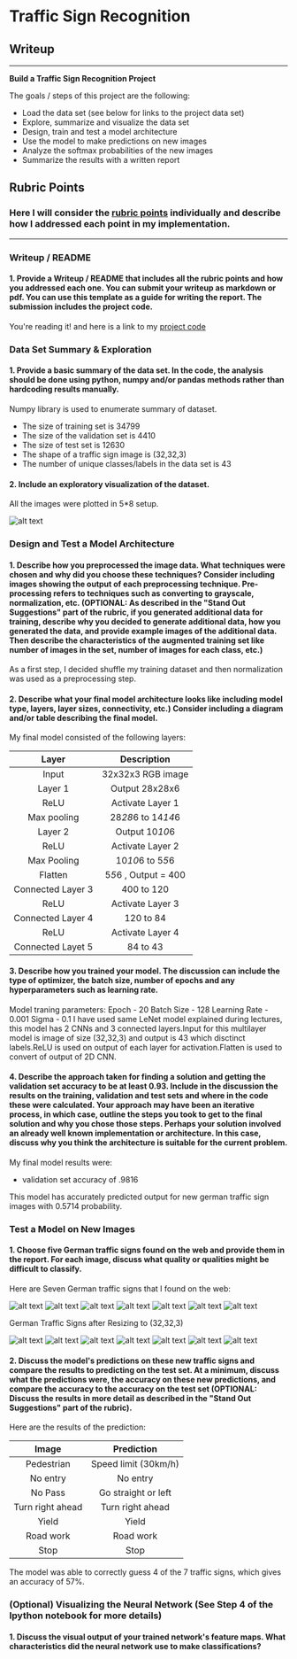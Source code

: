 # **Traffic Sign Recognition** 

## Writeup

---

**Build a Traffic Sign Recognition Project**

The goals / steps of this project are the following:
* Load the data set (see below for links to the project data set)
* Explore, summarize and visualize the data set
* Design, train and test a model architecture
* Use the model to make predictions on new images
* Analyze the softmax probabilities of the new images
* Summarize the results with a written report


[//]: # (Image References)

[image1]: ./German_Traffic_Signs/GerTrafSign1.jpeg "Sign 1"
[image2]: ./German_Traffic_Signs/GerTrafSign2.jpeg "Sign 2"
[image3]: ./German_Traffic_Signs/GerTrafSign3.jpeg "Sign 3"
[image4]: ./German_Traffic_Signs/GerTrafSign4.jpeg "Sign 4"
[image5]: ./German_Traffic_Signs/GerTrafSign5.jpeg "Sign 5"
[image6]: ./German_Traffic_Signs/GerTrafSign6.jpeg "Sign 6"
[image7]: ./German_Traffic_Signs/GerTrafSign7.jpeg "Sign 7"
[image8]: ./Vis.jpeg "Visualization"
[image9]: ./German_Traffic_Signs/1.png "1"
[image10]: ./German_Traffic_Signs/2.png "2"
[image11]: ./German_Traffic_Signs/3.png "3"
[image12]: ./German_Traffic_Signs/4.png "4"
[image13]: ./German_Traffic_Signs/5.png "5"
[image14]: ./German_Traffic_Signs/6.png "6"
[image15]: ./German_Traffic_Signs/7.png "7"

## Rubric Points
### Here I will consider the [rubric points](https://review.udacity.com/#!/rubrics/481/view) individually and describe how I addressed each point in my implementation.  

---
### Writeup / README

#### 1. Provide a Writeup / README that includes all the rubric points and how you addressed each one. You can submit your writeup as markdown or pdf. You can use this template as a guide for writing the report. The submission includes the project code.

You're reading it! and here is a link to my [project code](https://github.com/udacity/CarND-Traffic-Sign-Classifier-Project/blob/master/Traffic_Sign_Classifier.ipynb)

### Data Set Summary & Exploration

#### 1. Provide a basic summary of the data set. In the code, the analysis should be done using python, numpy and/or pandas methods rather than hardcoding results manually.

Numpy library is used to enumerate summary of dataset.

* The size of training set is 34799
* The size of the validation set is 4410
* The size of test set is 12630
* The shape of a traffic sign image is (32,32,3)
* The number of unique classes/labels in the data set is 43

#### 2. Include an exploratory visualization of the dataset.

All the images were plotted in 5*8 setup.

![alt text][image8]

### Design and Test a Model Architecture

#### 1. Describe how you preprocessed the image data. What techniques were chosen and why did you choose these techniques? Consider including images showing the output of each preprocessing technique. Pre-processing refers to techniques such as converting to grayscale, normalization, etc. (OPTIONAL: As described in the "Stand Out Suggestions" part of the rubric, if you generated additional data for training, describe why you decided to generate additional data, how you generated the data, and provide example images of the additional data. Then describe the characteristics of the augmented training set like number of images in the set, number of images for each class, etc.)

As a first step, I decided shuffle my training dataset and then normalization was used as a preprocessing step. 

#### 2. Describe what your final model architecture looks like including model type, layers, layer sizes, connectivity, etc.) Consider including a diagram and/or table describing the final model.

My final model consisted of the following layers:

| Layer         		|     Description	        					| 
|:---------------------:|:---------------------------------------------:| 
| Input         		| 32x32x3 RGB image   							| 
| Layer 1     	| Output 28x28x6 	|
| ReLU					|					Activate Layer 1							|
| Max pooling	      	| 28*28*6 to 14*14*6 				|
| Layer 2	    | Output 10*10*6      									|
| ReLU		| Activate Layer 2        									|
| Max Pooling				| 10*10*6 to 5*5*6        									|
|	Flatten					|5*5*6 , Output = 400												|
|	Connected Layer 3					|400 to 120												|
|	ReLU					|Activate Layer 3											|
|	Connected Layer 4					|120 to 84												|
|	ReLU					|Activate Layer 4												|
|	Connected Layet 5					|84 to 43												|
 


#### 3. Describe how you trained your model. The discussion can include the type of optimizer, the batch size, number of epochs and any hyperparameters such as learning rate.

Model traning parameters:
Epoch - 20
Batch Size - 128
Learning Rate - 0.001
Sigma - 0.1
I have used same LeNet model explained during lectures, this model has 2 CNNs and 3 connected layers.Input for this multilayer model is image of size (32,32,3) and output is 43 which disctinct labels.ReLU is used on output of each layer for activation.Flatten is used to convert of output of 2D CNN. 

#### 4. Describe the approach taken for finding a solution and getting the validation set accuracy to be at least 0.93. Include in the discussion the results on the training, validation and test sets and where in the code these were calculated. Your approach may have been an iterative process, in which case, outline the steps you took to get to the final solution and why you chose those steps. Perhaps your solution involved an already well known implementation or architecture. In this case, discuss why you think the architecture is suitable for the current problem.

My final model results were:
* validation set accuracy of .9816

This model has accurately predicted output for new german traffic sign images with 0.5714 probability.
 

### Test a Model on New Images

#### 1. Choose five German traffic signs found on the web and provide them in the report. For each image, discuss what quality or qualities might be difficult to classify.

Here are Seven German traffic signs that I found on the web:

![alt text][image4] ![alt text][image5] ![alt text][image6] 
![alt text][image7] ![alt text][image2] ![alt text][image1]
![alt text][image3]

German Traffic Signs after Resizing to (32,32,3)

![alt text][image9] ![alt text][image10] ![alt text][image11] 
![alt text][image14] ![alt text][image13] ![alt text][image12]
![alt text][image15]


#### 2. Discuss the model's predictions on these new traffic signs and compare the results to predicting on the test set. At a minimum, discuss what the predictions were, the accuracy on these new predictions, and compare the accuracy to the accuracy on the test set (OPTIONAL: Discuss the results in more detail as described in the "Stand Out Suggestions" part of the rubric).

Here are the results of the prediction:

| Image			        |     Prediction	        					| 
|:---------------------:|:---------------------------------------------:| 
|Pedestrian     		| Speed limit (30km/h)   									| 
| No entry     			| No entry 										|
| No Pass					| Go straight or left											|
| Turn right ahead	      		| Turn right ahead					 				|
| Yield			| Yield      							|
| Road work			| Road work      							|
| Stop			| Stop      							|


The model was able to correctly guess 4 of the 7 traffic signs, which gives an accuracy of 57%. 

### (Optional) Visualizing the Neural Network (See Step 4 of the Ipython notebook for more details)
#### 1. Discuss the visual output of your trained network's feature maps. What characteristics did the neural network use to make classifications?


